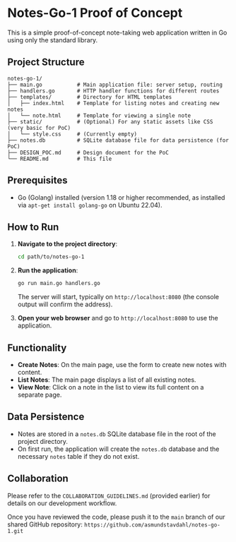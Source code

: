 # Notes-Go-1 Proof of Concept

This is a simple proof-of-concept note-taking web application written in Go using only the standard library.

## Project Structure

```
notes-go-1/
├── main.go           # Main application file: server setup, routing
├── handlers.go       # HTTP handler functions for different routes
├── templates/        # Directory for HTML templates
│   ├── index.html    # Template for listing notes and creating new notes
│   └── note.html     # Template for viewing a single note
├── static/           # (Optional) For any static assets like CSS (very basic for PoC)
│   └── style.css     # (Currently empty)
├── notes.db          # SQLite database file for data persistence (for PoC)
├── DESIGN_POC.md     # Design document for the PoC
└── README.md         # This file
```

## Prerequisites

*   Go (Golang) installed (version 1.18 or higher recommended, as installed via `apt-get install golang-go` on Ubuntu 22.04).

## How to Run

1.  **Navigate to the project directory**:
    ```bash
    cd path/to/notes-go-1
    ```

2.  **Run the application**:
    ```bash
    go run main.go handlers.go
    ```
    The server will start, typically on `http://localhost:8080` (the console output will confirm the address).

3.  **Open your web browser** and go to `http://localhost:8080` to use the application.

## Functionality

*   **Create Notes**: On the main page, use the form to create new notes with content.
*   **List Notes**: The main page displays a list of all existing notes.
*   **View Note**: Click on a note in the list to view its full content on a separate page.

## Data Persistence

*   Notes are stored in a `notes.db` SQLite database file in the root of the project directory.
*   On first run, the application will create the `notes.db` database and the necessary `notes` table if they do not exist.

## Collaboration

Please refer to the `COLLABORATION_GUIDELINES.md` (provided earlier) for details on our development workflow.

Once you have reviewed the code, please push it to the `main` branch of our shared GitHub repository: `https://github.com/asmundstavdahl/notes-go-1.git`


